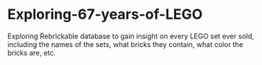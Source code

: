 # Exploring-67-years-of-LEGO
Exploring Rebrickable database to gain insight on every LEGO set ever sold, including  the names of the sets, what bricks they contain, what color the bricks are, etc.
